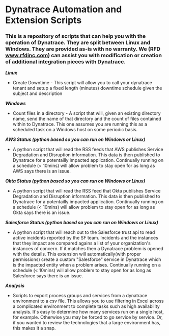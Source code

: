 # Dynatrace Automation and Extension Scripts
### This is a repository of scripts that can help you with the operation of Dynatrace.  They are split between Linux and Windows. They are provided as-is with no warranty.  We (RFD www.rfdinc.com) can assist you with modification or creation of additional integration pieces with Dynatrace.

***Linux***
* Create Downtime - This script will allow you to call your dynatrace tenant and setup a fixed length (minutes) downtime schedule given the subject and description

***Windows***
* Count files in a directory - A script that will, given an existing directory name, send the name of that directory and the count of files contained within to Dynatrace.  This one assumes you are running this as a scheduled task on a Windows host on some periodic basis.  

***AWS Status (python based so you can run on Windows or Linux)***
* A python script that will read the RSS feeds that AWS publishes Service Degradation and Disruption information.  This data is then published to Dynatrace for a potentailly impacted application.  Continually running on a schedule (< 10mins) will allow problem to stay open for as long as AWS says there is an issue.

***Okta Status (python based so you can run on Windows or Linux)***
* A python script that will read the RSS feed that Okta publishes Service Degradation and Disruption information.  This data is then published to Dynatrace for a potentailly impacted application.  Continually running on a schedule (< 10mins) will allow problem to stay open for as long as Okta says there is an issue.

***Salesforce Status (python based so you can run on Windows or Linux)***
* A python script that will reach out to the Salesforce trust api to read active incidents reported by the SF team.  Incidents and the instances that they impact are compared agains a list of your organization's instances of concern.  If it matches then a Dynatrace problem is opened with the details.  This extension will automatically(with proper permissions) create a custom "Salesforce" service in Dynatrace which is the impacted entity when a problem arises.  Continually running on a schedule (< 10mins) will allow problem to stay open for as long as Salesforce says there is an issue.

***Analysis***
* Scripts to export process groups and services from a dynatrace environment to a csv file.  This allows you to use filtering in Excel across a complicated environment to complete tasks such as high availability analysis.  It's easy to determine how many services run on a single host, for example.  Otherwise you may be forced to go service by service.  Or, if you wanted to review the technologies that a large environment has, this makes it a snap.
